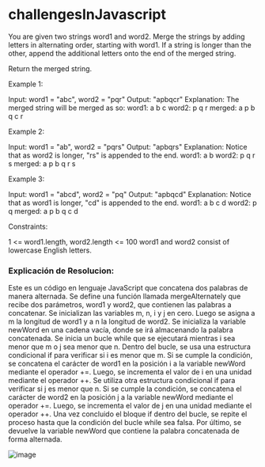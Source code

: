 # challengesInJavascript
You are given two strings word1 and word2. Merge the strings by adding letters in alternating order, starting with word1. If a string is longer than the other, append the additional letters onto the end of the merged string.

Return the merged string.

Example 1:

Input: word1 = "abc", word2 = "pqr"
Output: "apbqcr"
Explanation: The merged string will be merged as so:
word1:  a   b   c
word2:    p   q   r
merged: a p b q c r

Example 2:

Input: word1 = "ab", word2 = "pqrs"
Output: "apbqrs"
Explanation: Notice that as word2 is longer, "rs" is appended to the end.
word1:  a   b 
word2:    p   q   r   s
merged: a p b q   r   s

Example 3:

Input: word1 = "abcd", word2 = "pq"
Output: "apbqcd"
Explanation: Notice that as word1 is longer, "cd" is appended to the end.
word1:  a   b   c   d
word2:    p   q 
merged: a p b q c   d
 

Constraints:

1 <= word1.length, word2.length <= 100
word1 and word2 consist of lowercase English letters.

### Explicación de Resolucion:

Este es un código en lenguaje JavaScript que concatena dos palabras de manera alternada.
Se define una función llamada mergeAlternately que recibe dos parámetros, word1 y word2, que contienen las palabras a concatenar.
Se inicializan las variables m, n, i y j en cero. Luego se asigna a m la longitud de word1 y a n la longitud de word2.
Se inicializa la variable newWord en una cadena vacía, donde se irá almacenando la palabra concatenada.
Se inicia un bucle while que se ejecutará mientras i sea menor que m o j sea menor que n.
Dentro del bucle, se usa una estructura condicional if para verificar si i es menor que m. 
Si se cumple la condición, se concatena el carácter de word1 en la posición i a la variable newWord mediante el operador +=.
Luego, se incrementa el valor de i en una unidad mediante el operador ++.
Se utiliza otra estructura condicional if para verificar si j es menor que n.
Si se cumple la condición, se concatena el carácter de word2 en la posición j a la variable newWord mediante el operador +=.
Luego, se incrementa el valor de j en una unidad mediante el operador ++.
Una vez concluido el bloque if dentro del bucle, se repite el proceso hasta que la condición del bucle while sea falsa.
Por último, se devuelve la variable newWord que contiene la palabra concatenada de forma alternada.


![image](https://user-images.githubusercontent.com/33848453/233098728-ba2db9b8-cb15-494e-b278-0c2b1fafeb10.png)




